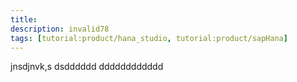 ```yaml
---
title: 
description: invalid78
tags: [tutorial:product/hana_studio, tutorial:product/sapHana]
---
```


jnsdjnvk,s dsdddddd dddddddddddd
